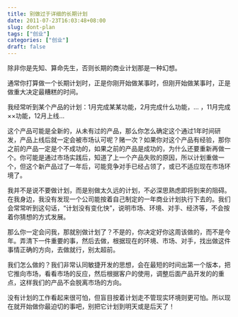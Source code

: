 ```yaml
---
title: 别做过于详细的长期计划
date: 2011-07-23T16:03:48+08:00
slug: dont-plan
tags: ["创业"]
categories: ["创业"]
draft: false
---
```


除非你是先知、算命先生，否则长期的商业计划那是一种幻想。

通常你打算做一个长期计划时，正是你刚开始做某事时，但刚开始做某事时，正是做重大决定最糟糕的时间。

我经常听到某个产品的计划：1月完成某某功能，2月完成什么功能，... ，11月完成××功能，12月上线...
<!--more-->
这个产品可能是全新的，从未有过的产品，那么你怎么确定这个通过1年时间研发，产品上线后就一定会被市场认可呢？赌一次？如果你对这个产品有经验，那你之前的产品一定是个不成功的，如果之前的产品是成功的，为什么还要重新再做一个。你可能是通过市场实践后，知道了上一个产品失败的原因，所以计划重做一个，但这个新产品过了一年后，可能竞争对手已经占领了，或已不适应现在市场环境了。

我并不是说不要做计划，而是别做太久远的计划，不必深思熟虑即将到来的阻碍。在我身边，我没有发现一个公司能按着自己制定的一年商业计划执行下去的。我们会常常听到这句话，“计划没有变化快”，说明市场、环境、对手、经济等，不会按着你猜想的方式发展。

那么你一定会问我，那就别做计划了？不是的，你决定好你这周该做的，而不是今年。弄清下一件重要的事，然后去做，根据现在的环境、市场、对手，找出做这件事情正确的方向，去做就行，别太超前。

我们怎么做的？我们非常认同敏捷开发的思想，会在最短的时间出第一个版本，把它推向市场，看看市场的反应，然后根据客户的使用，调整后面产品开发的的重点，这样我们的产品不会脱离市场的方向。

没有计划的工作看起来很可怕，但盲目按着计划走不管现实环境则更可怕。所以现在就开始做你最迫切的事吧，别把它计划到明天或是后天了！
